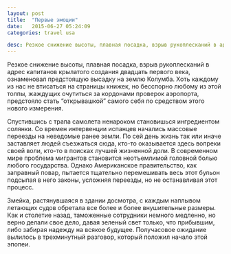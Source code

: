 ```yaml
---
layout: post
title:  "Первые эмоции"
date:   2015-06-27 05:24:09
categories: travel usa

desc: Резкое снижение высоты, плавная посадка, взрыв рукоплесканий в адрес капитанов крылатого создания двадцать первого века, ознаменовал предстоящую высадку на землю Колумба. Хоть каждому из нас не втисаться на страницы книжек, но бесспорно любому из этой толпы, жаждущих очутиться за кордонами проверок ....
---
```


Резкое снижение высоты, плавная посадка, взрыв рукоплесканий в адрес капитанов крылатого создания двадцать первого века, ознаменовал предстоящую высадку на землю Колумба. Хоть каждому из нас не втисаться на страницы книжек, но бесспорно любому из этой толпы, жаждущих очутиться за кордонами проверок аэропорта, предстояло стать “открывашкой” самого себя по средством этого нового измерения.

Спустившись с трапа самолета ненароком становишься ингредиентом солянки. Со времен интервенции испанцев начались массовые переезды на неведомые ранее земли. По сей день жизнь так или иначе заставляет людей съезжаться сюда, кто-то оказывается здесь вопреки своей воли, кто-то в поисках лучшей жизненной доли. В современном мире проблема мигрантов становится неотъемлимой головной болью любого государства. Однако Американское правительство, как заправный повар, пытается тщательно перемешивать весь этот бульон подсыпая в него законы, усложняя переезды, но не останавливая этот процесс.

Змейка, растянувшаяся в здании досмотра, с каждым наплывом летающих судов обретала все более и более внушительные размеры. Как и столетие назад, таможенные сотрудники немного медленно, но верно делали свое дело, давая зеленый свет только, что прибывшим, либо забирая надежду на всякое будущее. Получасовое ожидание вылилось в трехминутный разговор, который положил начало этой эпопеи.
